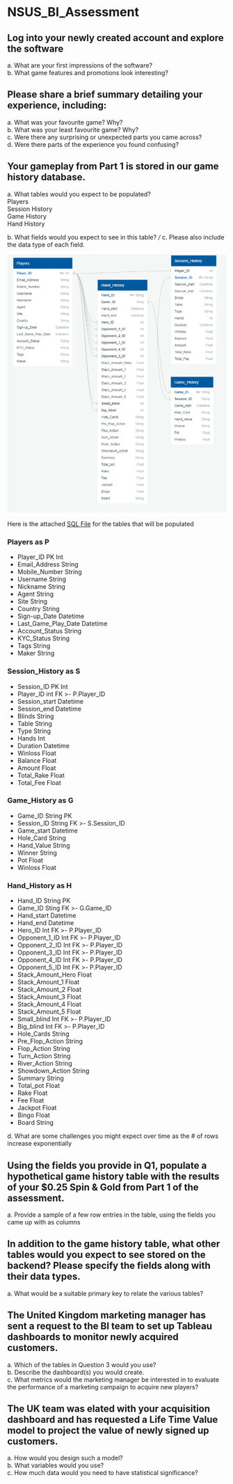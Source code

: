 # NSUS_BI_Assessment

## Log into your newly created account and explore the software
a. What are your first impressions of the software? <br />
b. What game features and promotions look interesting?

## Please share a brief summary detailing your experience, including:
a. What was your favourite game? Why?  <br />
b. What was your least favourite game? Why? <br />
c. Were there any surprising or unexpected parts you came across? <br />
d. Were there parts of the experience you found confusing? 

## Your gameplay from Part 1 is stored in our game history database.
a. What tables would you expect to be populated?<br />
Players <br />
Session History <br />
Game History <br />
Hand History

b. What fields would you expect to see in this table? */* c. Please also include the data type of each field.
<br />

![ERD](https://raw.githubusercontent.com/alecngai/NSUS_BI_Assessment/main/Resources/ERD.png)

Here is the attached [SQL File](https://github.com/alecngai/NSUS_BI_Assessment/blob/main/Tables.sql) for the tables that will be populated 

### Players as P

- Player_ID PK Int 
- Email_Address String 
- Mobile_Number String
- Username String
- Nickname String
- Agent String
- Site String
- Country String
- Sign-up_Date Datetime
- Last_Game_Play_Date Datetime
- Account_Status String
- KYC_Status String
- Tags String
- Maker String

### Session_History as S

- Session_ID PK Int
- Player_ID int FK >- P.Player_ID
- Session_start Datetime
- Session_end Datetime
- Blinds String
- Table String
- Type String
- Hands Int
- Duration Datetime
- Winloss Float
- Balance Float
- Amount Float
- Total_Rake Float
- Total_Fee Float

### Game_History as G

- Game_ID  String PK
- Session_ID String FK >- S.Session_ID
- Game_start Datetime
- Hole_Card String
- Hand_Value String
- Winner String
- Pot Float
- Winloss Float


### Hand_History as H

- Hand_ID String PK
- Game_ID Sting FK >- G.Game_ID
- Hand_start Datetime
- Hand_end Datetime
- Hero_ID Int FK >- P.Player_ID
- Opponent_1_ID Int FK >- P.Player_ID
- Opponent_2_ID Int FK >- P.Player_ID
- Opponent_3_ID Int FK >- P.Player_ID
- Opponent_4_ID Int FK >- P.Player_ID
- Opponent_5_ID Int FK >- P.Player_ID
- Stack_Amount_Hero Float
- Stack_Amount_1 Float
- Stack_Amount_2 Float
- Stack_Amount_3 Float
- Stack_Amount_4 Float
- Stack_Amount_5 Float
- Small_blind Int FK >- P.Player_ID
- Big_blind Int FK >- P.Player_ID
- Hole_Cards String
- Pre_Flop_Action String
- Flop_Action String
- Turn_Action String
- River_Action String
- Showdown_Action String
- Summary String
- Total_pot Float
- Rake Float
- Fee Float
- Jackpot Float
- Bingo Float
- Board String


d. What are some challenges you might expect over time as the # of rows increase
exponentially

## Using the fields you provide in Q1, populate a hypothetical game history table with the results of your $0.25 Spin & Gold from Part 1 of the assessment.
a. Provide a sample of a few row entries in the table, using the fields you came up
with as columns

## In addition to the game history table, what other tables would you expect to see stored on the backend? Please specify the fields along with their data types.
a. What would be a suitable primary key to relate the various tables?

## The United Kingdom marketing manager has sent a request to the BI team to set up Tableau dashboards to monitor newly acquired customers.
a. Which of the tables in Question 3 would you use? <br />
b. Describe the dashboard(s) you would create.<br />
c. What metrics would the marketing manager be interested in to evaluate the
performance of a marketing campaign to acquire new players?

## The UK team was elated with your acquisition dashboard and has requested a Life Time Value model to project the value of newly signed up customers.
a. How would you design such a model?<br />
b. What variables would you use?<br />
c. How much data would you need to have statistical significance?